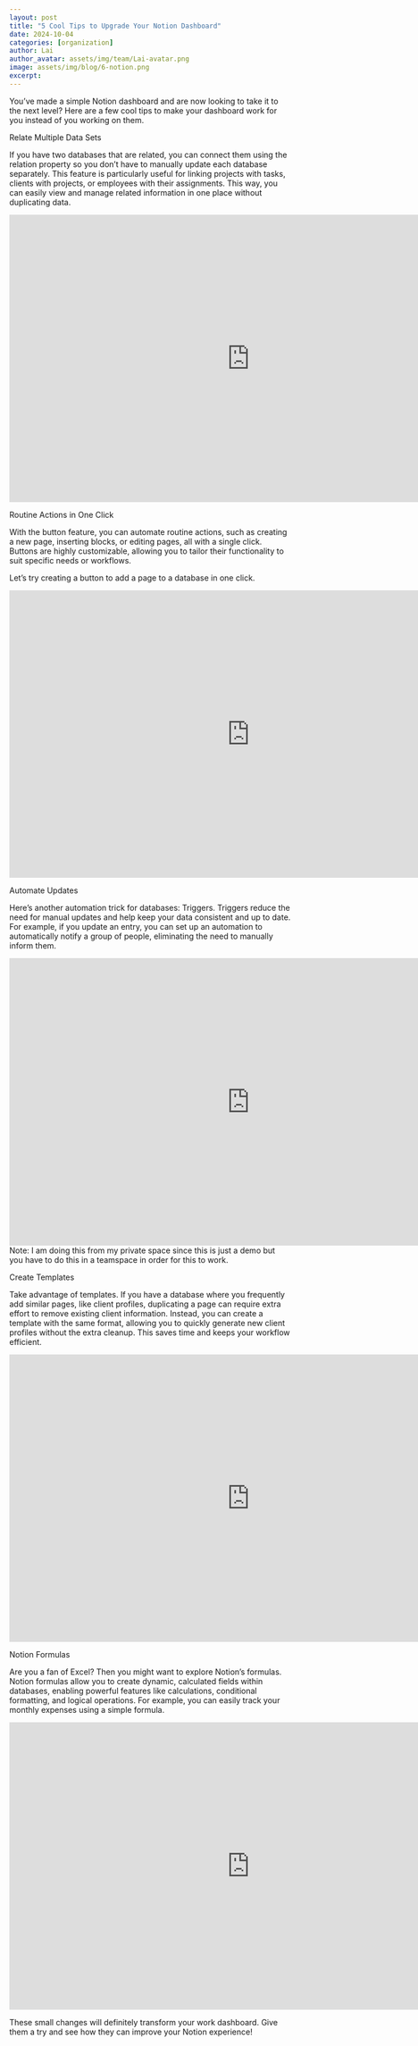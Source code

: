```yaml
---
layout: post
title: "5 Cool Tips to Upgrade Your Notion Dashboard"
date: 2024-10-04
categories: [organization]
author: Lai
author_avatar: assets/img/team/Lai-avatar.png
image: assets/img/blog/6-notion.png
excerpt:
---
```


You’ve made a simple Notion dashboard and are now looking to take it to the next level? Here are a few cool tips to make your dashboard work for you instead of you working on them.


Relate Multiple Data Sets

If you have two databases that are related, you can connect them using the relation property so you don’t have to manually update each database separately. This feature is particularly useful for linking projects with tasks, clients with projects, or employees with their assignments. This way, you can easily view and manage related information in one place without duplicating data.

<iframe title="Relation" width="860" height="515" src="https://peertube-gftks-u25423.vm.elestio.app/videos/embed/7240c82e-41e5-4a11-9bcc-b04d3eb1dc90" frameborder="0" allowfullscreen="" sandbox="allow-same-origin allow-scripts allow-popups"></iframe>

Routine Actions in One Click

With the button feature, you can automate routine actions, such as creating a new page, inserting blocks, or editing pages, all with a single click. Buttons are highly customizable, allowing you to tailor their functionality to suit specific needs or workflows.

Let’s try creating a button to add a page to a database in one click.

<iframe title="Button" width="860" height="515" src="https://peertube-gftks-u25423.vm.elestio.app/videos/embed/29808046-2283-49fe-8261-f1e1644a1c5a" frameborder="0" allowfullscreen="" sandbox="allow-same-origin allow-scripts allow-popups"></iframe>

Automate Updates

Here’s another automation trick for databases: Triggers. Triggers reduce the need for manual updates and help keep your data consistent and up to date. For example, if you update an entry, you can set up an automation to automatically notify a group of people, eliminating the need to manually inform them.

<iframe title="Trigger" width="860" height="515" src="https://peertube-gftks-u25423.vm.elestio.app/videos/embed/9b65d5f6-8bf8-4da2-b06f-5ac10f09b09c" frameborder="0" allowfullscreen="" sandbox="allow-same-origin allow-scripts allow-popups"></iframe>
Note:  I am doing this from my private space since this is just a demo but you have to do this in a teamspace in order for this to work.

Create Templates

Take advantage of templates. If you have a database where you frequently add similar pages, like client profiles, duplicating a page can require extra effort to remove existing client information. Instead, you can create a template with the same format, allowing you to quickly generate new client profiles without the extra cleanup. This saves time and keeps your workflow efficient.

<iframe title="Template" width="860" height="515" src="https://peertube-gftks-u25423.vm.elestio.app/videos/embed/d0da4a35-694d-47ec-a6b6-fb0e58a42b57" frameborder="0" allowfullscreen="" sandbox="allow-same-origin allow-scripts allow-popups"></iframe>

Notion Formulas

Are you a fan of Excel? Then you might want to explore Notion’s formulas. Notion formulas allow you to create dynamic, calculated fields within databases, enabling powerful features like calculations, conditional formatting, and logical operations. For example, you can easily track your monthly expenses using a simple formula.

<iframe title="Formula" width="860" height="515" src="https://peertube-gftks-u25423.vm.elestio.app/videos/embed/caa9f21a-e44c-4937-a55a-d1031f2db41d" frameborder="0" allowfullscreen="" sandbox="allow-same-origin allow-scripts allow-popups"></iframe>

These small changes will definitely transform your work dashboard. Give them a try and see how they can improve your Notion experience!